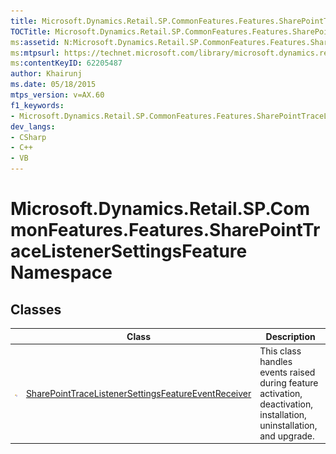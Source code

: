 ```yaml
---
title: Microsoft.Dynamics.Retail.SP.CommonFeatures.Features.SharePointTraceListenerSettingsFeature Namespace ()
TOCTitle: Microsoft.Dynamics.Retail.SP.CommonFeatures.Features.SharePointTraceListenerSettingsFeature Namespace
ms:assetid: N:Microsoft.Dynamics.Retail.SP.CommonFeatures.Features.SharePointTraceListenerSettingsFeature
ms:mtpsurl: https://technet.microsoft.com/library/microsoft.dynamics.retail.sp.commonfeatures.features.sharepointtracelistenersettingsfeature(v=AX.60)
ms:contentKeyID: 62205487
author: Khairunj
ms.date: 05/18/2015
mtps_version: v=AX.60
f1_keywords:
- Microsoft.Dynamics.Retail.SP.CommonFeatures.Features.SharePointTraceListenerSettingsFeature
dev_langs:
- CSharp
- C++
- VB
---
```


# Microsoft.Dynamics.Retail.SP.CommonFeatures.Features.SharePointTraceListenerSettingsFeature Namespace

## Classes

<table>
<thead>
<tr class="header">
<th> </th>
<th>Class</th>
<th>Description</th>
</tr>
</thead>
<tbody>
<tr class="odd">
<td><img src="images/Dn988315.pubclass(en-us,AX.60).gif" title="Public class" alt="Public class" /></td>
<td><a href="sharepointtracelistenersettingsfeatureeventreceiver-class-microsoft-dynamics-retail-sp-commonfeatures-features-sharepointtracelistenersettingsfeature.md">SharePointTraceListenerSettingsFeatureEventReceiver</a></td>
<td>This class handles events raised during feature activation, deactivation, installation, uninstallation, and upgrade.</td>
</tr>
</tbody>
</table>


